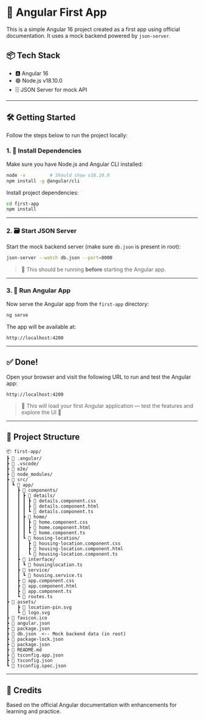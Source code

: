 
# 🚀 Angular First App

This is a simple Angular 16 project created as a first app using official documentation. It uses a mock backend powered by `json-server`.

## 📦 Tech Stack

- 🅰️ Angular 16  
- 🟢 Node.js v18.10.0  
- 🗄️ JSON Server for mock API  

---

## 🛠️ Getting Started

Follow the steps below to run the project locally:

### 1. 🔧 Install Dependencies

Make sure you have Node.js and Angular CLI installed:

```bash
node -v         # Should show v18.10.0
npm install -g @angular/cli
```

Install project dependencies:

```bash
cd first-app
npm install
```

---

### 2. 🗃️ Start JSON Server

Start the mock backend server (make sure `db.json` is present in root):

```bash
json-server --watch db.json --port=8000
```

> 📌 This should be running **before** starting the Angular app.

---

### 3. 🚦 Run Angular App

Now serve the Angular app from the `first-app` directory:

```bash
ng serve
```

The app will be available at:

```
http://localhost:4200
```


---

## ✅ Done!

Open your browser and visit the following URL to run and test the Angular app:

```
http://localhost:4200
```

> 🧪 This will load your first Angular application — test the features and explore the UI 🎉

---

## 📁 Project Structure

```
📦 first-app/
┣ 📁 .angular/
┣ 📁 .vscode/
┣ 📁 e2e/
┣ 📁 node_modules/
┣ 📁 src/
┃ ┗ 📁 app/
┃   ┣ 📁 components/
┃   ┃ ┣ 📁 details/
┃   ┃ ┃ ┣ 📄 details.component.css
┃   ┃ ┃ ┣ 📄 details.component.html
┃   ┃ ┃ ┗ 📄 details.component.ts
┃   ┃ ┣ 📁 home/
┃   ┃ ┃ ┣ 📄 home.component.css
┃   ┃ ┃ ┣ 📄 home.component.html
┃   ┃ ┃ ┗ 📄 home.component.ts
┃   ┃ ┗ 📁 housing-location/
┃   ┃   ┣ 📄 housing-location.component.css
┃   ┃   ┣ 📄 housing-location.component.html
┃   ┃   ┗ 📄 housing-location.component.ts
┃   ┣ 📁 interface/
┃   ┃ ┗ 📄 housinglocation.ts
┃   ┣ 📁 service/
┃   ┃ ┗ 📄 housing.service.ts
┃   ┣ 📄 app.component.css
┃   ┣ 📄 app.component.html
┃   ┣ 📄 app.component.ts
┃   ┗ 📄 routes.ts
┣ 📁 assets/
┃   ┣ 📄 location-pin.svg
┃   ┗ 📄 logo.svg 
┣ 📄 favicon.ico
┣ 📄 angular.json
┣ 📄 package.json
┣ 📄 db.json  <-- Mock backend data (in root)
┣ 📄 package-lock.json
┣ 📄 package.json
┣ 📄 README.md
┣ 📄 tsconfig.app.json
┣ 📄 tsconfig.json
┗ 📄 tsconfig.spec.json
```

---

## 🙌 Credits

Based on the official Angular documentation with enhancements for learning and practice.


